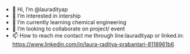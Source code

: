 - 👋 Hi, I’m @lauradityap
- 👀 I’m interested in intership
- 🌱 I’m currently learning chemical engineering 
- 💞️ I’m looking to collaborate on project/ event
- 📫 How to reach me contact me through line:lauradityap or linked.in:
https://www.linkedin.com/in/laura-raditya-prabantari-8118961b6
<!---
lauradityap/lauradityap is a ✨ special ✨ repository because its `README.md` (this file) appears on your GitHub profile.
You can click the Preview link to take a look at your changes.
--->

